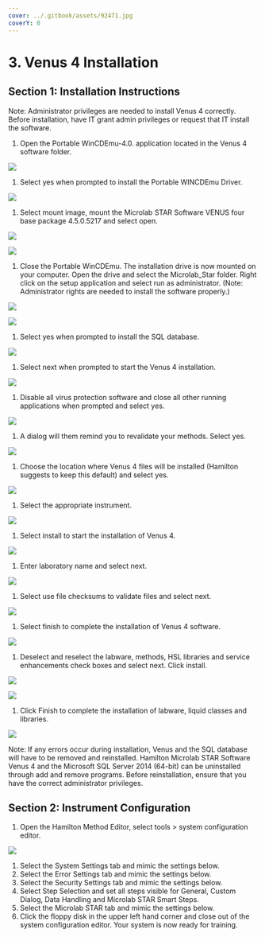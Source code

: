 ```yaml
---
cover: ../.gitbook/assets/92471.jpg
coverY: 0
---
```


# 3. Venus 4 Installation

## Section 1: Installation Instructions

Note: Administrator privileges are needed to install Venus 4 correctly. Before installation, have IT grant admin privileges or request that IT install the software.

1. Open the Portable WinCDEmu-4.0. application located in the Venus 4 software folder.

![](<../.gitbook/assets/1 (1).png>)

1. Select yes when prompted to install the Portable WINCDEmu Driver.

![](<../.gitbook/assets/2 (1).png>)

1. Select mount image, mount the Microlab STAR Software VENUS four base package 4.5.0.5217 and select open.

![](<../.gitbook/assets/3 (2).png>)

![](<../.gitbook/assets/4 (2).png>)

1. Close the Portable WinCDEmu. The installation drive is now mounted on your computer. Open the drive and select the Microlab\_Star folder. Right click on the setup application and select run as administrator. (Note: Administrator rights are needed to install the software properly.)

![](<../.gitbook/assets/5 (2).png>)

![](<../.gitbook/assets/6 (2).png>)

1. Select yes when prompted to install the SQL database.

![](<../.gitbook/assets/7 (2).png>)

1. Select next when prompted to start the Venus 4 installation.

![](<../.gitbook/assets/8 (2).png>)

1. Disable all virus protection software and close all other running applications when prompted and select yes.

![](<../.gitbook/assets/9 (2).png>)

1. A dialog will them remind you to revalidate your methods. Select yes.

![](<../.gitbook/assets/10 (2).png>)

1. Choose the location where Venus 4 files will be installed (Hamilton suggests to keep this default) and select yes.

![](<../.gitbook/assets/11 (1).png>)

1. Select the appropriate instrument.

![](<../.gitbook/assets/12 (1).png>)

1. Select install to start the installation of Venus 4.

![](<../.gitbook/assets/13 (1).png>)

1. Enter laboratory name and select next.

![](../.gitbook/assets/14.png)

1. Select use file checksums to validate files and select next.

![](../.gitbook/assets/15.png)

1. Select finish to complete the installation of Venus 4 software.

![](<../.gitbook/assets/16 (1).png>)

1. Deselect and reselect the labware, methods, HSL libraries and service enhancements check boxes and select next. Click install.

![](../.gitbook/assets/17.png)

![](../.gitbook/assets/18.png)

1. Click Finish to complete the installation of labware, liquid classes and libraries.

![](../.gitbook/assets/19.png)

Note: If any errors occur during installation, Venus and the SQL database will have to be removed and reinstalled. Hamilton Microlab STAR Software Venus 4 and the Microsoft SQL Server 2014 (64-bit) can be uninstalled through add and remove programs. Before reinstallation, ensure that you have the correct administrator privileges.

## Section 2: Instrument Configuration

1. Open the Hamilton Method Editor, select tools > system configuration editor.

![](<../.gitbook/assets/20 (1).png>)

1. Select the System Settings tab and mimic the settings below.
2. Select the Error Settings tab and mimic the settings below.
3. Select the Security Settings tab and mimic the settings below.
4. Select Step Selection and set all steps visible for General, Custom Dialog, Data Handling and Microlab STAR Smart Steps.
5. Select the Microlab STAR tab and mimic the settings below.
6. Click the floppy disk in the upper left hand corner and close out of the system configuration editor. Your system is now ready for training.

